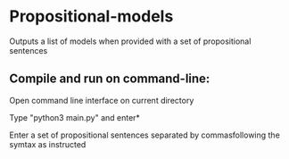 # Propositional-models
Outputs a list of models when provided with a set of propositional sentences

Compile and run on command-line:
---
Open command line interface on current directory

Type "python3 main.py" and enter*

Enter a set of propositional sentences separated by commasfollowing the symtax as instructed
